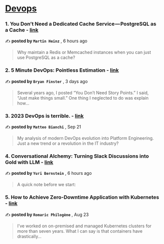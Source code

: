 
<h1><a href=https://medium.com/tag/devops/recommended target="_blank" rel="noopener noreferrer">Devops</a></h1>
<h3>1. You Don’t Need a Dedicated Cache Service — PostgreSQL as a Cache - <a href=https://medium.com/itnext/you-dont-need-a-dedicated-cache-service-postgresql-as-a-cache-bf951afc35e3?source=tag_recommended_feed---------0-84----------devops----------d1776b02_36dc_496a_b9f3_8f78d9410eaa------- target="_blank" rel="noopener noreferrer">link</a></h3>

✍️ **posted by `Martin Heinz`** <date> , 6 hours ago</date>

<blockquote>Why maintain a Redis or Memcached instances when you can just use PostgreSQL as a cache?</blockquote>

<h3>2. 5 Minute DevOps: Pointless Estimation - <a href=https://medium.com/@bdfinst/5-minute-devops-pointless-estimation-182aa128edf9?source=tag_recommended_feed---------1-107----------devops----------d1776b02_36dc_496a_b9f3_8f78d9410eaa------- target="_blank" rel="noopener noreferrer">link</a></h3>

✍️ **posted by `Bryan Finster`** <date> , 3 days ago</date>

<blockquote>Several years ago, I posted “You Don’t Need Story Points.” I said, “Just make things small.” One thing I neglected to do was explain how…</blockquote>

<h3>3. 2023 DevOps is terrible. - <a href=https://medium.com/@mbianchidev/2023-devops-is-terrible-ec88162c86d7?source=tag_recommended_feed---------2-85----------devops----------d1776b02_36dc_496a_b9f3_8f78d9410eaa------- target="_blank" rel="noopener noreferrer">link</a></h3>

✍️ **posted by `Matteo Bianchi`** <date> , Sep 21</date>

<blockquote>My analysis of modern DevOps evolution into Platform Engineering. Just a new trend or a revolution in the IT industry?</blockquote>

<h3>4. Conversational Alchemy: Turning Slack Discussions into Gold with LLM - <a href=https://medium.com/@Yuri.Bernstein/conversational-alchemy-turning-slack-discussions-into-gold-with-llm-82e77d65bb35?source=tag_recommended_feed---------3-84----------devops----------d1776b02_36dc_496a_b9f3_8f78d9410eaa------- target="_blank" rel="noopener noreferrer">link</a></h3>

✍️ **posted by `Yuri Bernstein`** <date> , 6 hours ago</date>

<blockquote>A quick note before we start:</blockquote>

<h3>5. How to Achieve Zero-Downtime Application with Kubernetes - <a href=https://medium.com/devops-dev/how-to-achieve-zero-downtime-application-with-kubernetes-ba52fdea9a9b?source=tag_recommended_feed---------4-107----------devops----------d1776b02_36dc_496a_b9f3_8f78d9410eaa------- target="_blank" rel="noopener noreferrer">link</a></h3>

✍️ **posted by `Romaric Philogène`** <date> , Aug 23</date>

<blockquote>I’ve worked on on-premised and managed Kubernetes clusters for more than seven years. What I can say is that containers have drastically…</blockquote>


